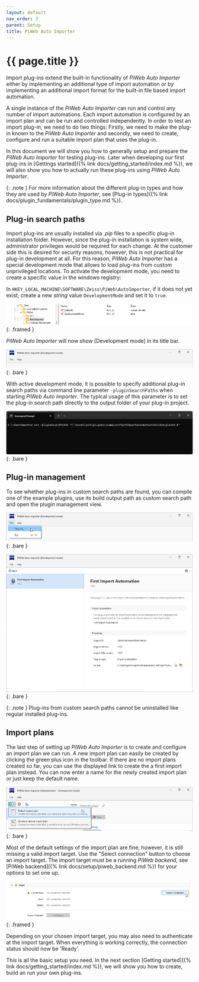 ```yaml
---
layout: default
nav_order: 3
parent: Setup
title: PiWeb Auto Importer
---
```


# {{ page.title }}

Import plug-ins extend the built-in functionality of *PiWeb Auto Importer* either by implementing an additional type of import automation or by implementing an additional import format for the built-in file based import automation. 

A single instance of the *PiWeb Auto Importer* can run and control any number of import automations. Each import automation is configured by an import plan and can be run and controlled independently. In order to test an import plug-in, we need to do two things: Firstly, we need to make the plug-in known to the *PiWeb Auto Importer* and secondly, we need to create, configure and run a suitable import plan that uses the plug-in.

In this document we will show you how to generally setup and prepare the *PiWeb Auto Importer* for testing plug-ins. Later when developing our first plug-ins in [Gettings started]({% link docs/getting_started/index.md %}), we will also show you how to actually run these plug-ins using *PiWeb Auto Importer*. 

{: .note }
For more information about the different plug-in types and how they are used by *PiWeb Auto Importer*, see [Plug-in types]({% link docs/plugin_fundamentals/plugin_type.md %}).

## Plug-in search paths
Import plug-ins are usually installed via *.pip* files to a specific plug-in installation folder. However, since the plug-in installation is system wide, administrator privileges would be required for each change. At the customer side this is desired for security reasons, however, this is not practical for plug-in development at all. For this reason, *PiWeb Auto Importer* has a special development mode that allows to load plug-ins from custom unprivileged locations. To activate the development mode, you need to create a specific value in the windows registry:

In `HKEY_LOCAL_MACHINE\SOFTWARE\Zeiss\PiWeb\AutoImporter`, if it does not yet exist, create a new *string* value `DevelopmentMode` and set it to `true`.

![Editing development mode in Windows registry editor](../../assets/images/setup/piweb_auto_importer/regedit_development_mode.png "Editing development mode in Windows registry editor"){: .framed }

*PiWeb Auto Importer* will now show [Development mode] in its title bar.

![Active development mode in PiWeb Auto Importer](../../assets/images/setup/piweb_auto_importer/titlebar_development_mode.png "Active development mode in Auto Importer"){: .bare }

With active development mode, it is possible to specify additional plug-in search paths via command line parameter <span class="nowrap">`-pluginSearchPaths`</span> when starting *PiWeb Auto Importer*. The typical usage of this parameter is to set the plug-in search path directly to the output folder of your plug-in project.

![PiWeb Auto Importer command line example](../../assets/images/setup/piweb_auto_importer/cmd_plugin_search_path.png "PiWeb Auto Importer command line example"){: .bare }

## Plug-in management
To see whether plug-ins in custom search paths are found, you can compile one of the example plugins, use its build output path as custom search path and open the plugin management view.

![Plugins in the file menu](../../assets/images/setup/piweb_auto_importer/file_menu_plugins.png "Plugins in the file menu"){: .bare }

![Plugin management](../../assets/images/setup/piweb_auto_importer/plugin_management.png "Plugin management"){: .bare }

{: .note }
Plug-ins from custom search paths cannot be uninstalled like regular installed plug-ins.

## Import plans
The last step of setting up *PiWeb Auto Importer* is to create and configure an import plan we can run. A new import plan can easily be created by clicking the green plus icon in the toolbar. If there are no import plans created so far, you can use the displayed link to create the a first import plan instead. You can now enter a name for the newly created import plan or just keep the default name.

![Create new default import plan](../../assets/images/setup/piweb_auto_importer/create_default_import_plan.png "Create new default import plan"){: .bare }

Most of the default settings of the import plan are fine, however, it is still missing a valid import target. Use the "Select connection" button to choose an import target. The import target must be a running *PiWeb backend*, see [PiWeb backend]({% link docs/setup/piweb_backend.md %}) for your options to set one up.

![Plugin management](../../assets/images/setup/piweb_auto_importer/select_connection.png "Plugin management"){: .framed }

Depending on your chosen import target, you may also need to authenticate at the import target. When everything is working correctly, the connection status should now be 'Ready'.

This is all the basic setup you need. In the next section [Getting started]({% link docs/getting_started/index.md %}), we will show you how to create, build an run your own plug-ins.